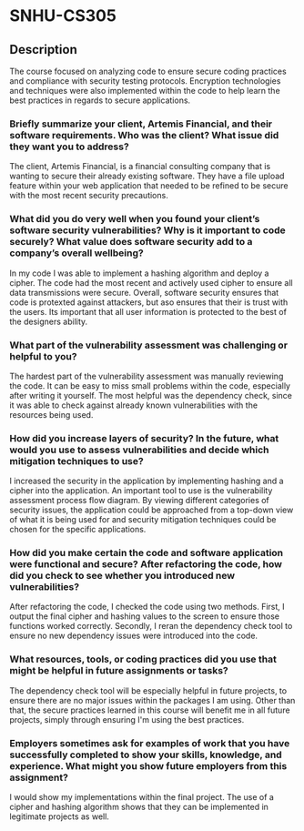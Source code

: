 # SNHU-CS305

## Description

The course focused on analyzing code to ensure secure coding practices and compliance with security testing protocols. Encryption technologies and techniques were also implemented within the code to help learn the best practices in regards to secure applications.

### Briefly summarize your client, Artemis Financial, and their software requirements. Who was the client? What issue did they want you to address?

The client, Artemis Financial, is a financial consulting company that is wanting to secure their already existing software. They have a file upload feature within your web application that needed to be refined to be secure with the most recent security precautions.

### What did you do very well when you found your client’s software security vulnerabilities? Why is it important to code securely? What value does software security add to a company’s overall wellbeing?

In my code I was able to implement a hashing algorithm and deploy a cipher. The code had the most recent and actively used cipher to ensure all data transmissions were secure. Overall, software security ensures that code is protexted against attackers, but aso ensures that their is trust with the users. Its important that all user information is protected to the best of the designers ability.

### What part of the vulnerability assessment was challenging or helpful to you?

The hardest part of the vulnerability assessment was manually reviewing the code. It can be easy to miss small problems within the code, especially after writing it yourself. The most helpful was the dependency check, since it was able to check against already known vulnerabilities with the resources being used.

### How did you increase layers of security? In the future, what would you use to assess vulnerabilities and decide which mitigation techniques to use?

I increased the security in the application by implementing hashing and a cipher into the application. An important tool to use is the vulnerability assessment process flow diagram. By viewing different categories of security issues, the application could be approached from a top-down view of what it is being used for and security mitigation techniques could be chosen for the specific applications.

### How did you make certain the code and software application were functional and secure? After refactoring the code, how did you check to see whether you introduced new vulnerabilities?

After refactoring the code, I checked the code using two methods. First, I output the final cipher and hashing values to the screen to ensure those functions worked correctly. Secondly, I reran the dependency check tool to ensure no new dependency issues were introduced into the code.

### What resources, tools, or coding practices did you use that might be helpful in future assignments or tasks?

The dependency check tool will be especially helpful in future projects, to ensure there are no major issues within the packages I am using. Other than that, the secure practices learned in this course will benefit me in all future projects, simply through ensuring I'm using the best practices.

### Employers sometimes ask for examples of work that you have successfully completed to show your skills, knowledge, and experience. What might you show future employers from this assignment?

I would show my implementations within the final project. The use of a cipher and hashing algorithm shows that they can be implemented in legitimate projects as well.
